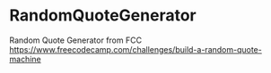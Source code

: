 # RandomQuoteGenerator
Random Quote Generator from FCC
https://www.freecodecamp.com/challenges/build-a-random-quote-machine
